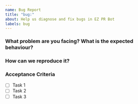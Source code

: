 ```yaml
---
name: Bug Report
title: "bug:"
about: Help us diagnose and fix bugs in EZ PR Bot
labels: bug
---
```


<!--
Thank you for helping to improve EZ PR Bot!

Please be sure to search for open issues before raising a new one. We use issues
for bug reports and feature requests.
-->

### What problem are you facing? What is the expected behaviour?

<!--
Please tell us a little about your use case.
--->

### How can we reproduce it?

<!--
Help us to reproduce your bug as succinctly and precisely as possible.
-->

### Acceptance Criteria

- [ ] Task 1
- [ ] Task 2
- [ ] Task 3

